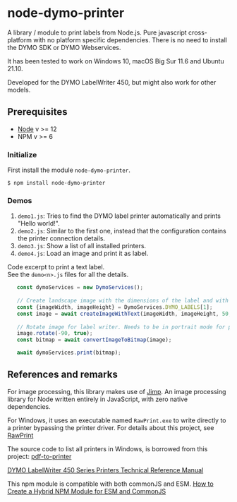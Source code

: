 # node-dymo-printer

A library / module to print labels from Node.js. Pure javascript cross-platform with no platform specific dependencies. There is no need to install
the DYMO SDK or DYMO Webservices.

It has been tested to work on Windows 10, macOS Big Sur 11.6 and Ubuntu 21.10.

Developed for the DYMO LabelWriter 450, but might also work for other models.

## Prerequisites ##

- [Node](https://www.nodejs.org) v >= 12
- NPM v >= 6

### Initialize

First install the module `node-dymo-printer`.

`$ npm install node-dymo-printer`

### Demos

1. `demo1.js`: Tries to find the DYMO label printer automatically and prints "Hello world!".
2. `demo2.js`: Similar to the first one, instead that the configuration contains the printer connection details.
3. `demo3.js`: Show a list of all installed printers.
4. `demo4.js`: Load an image and print it as label.

Code excerpt to print a text label. <br />
See the `demo<n>.js` files for all the details.

```Javascript
   const dymoServices = new DymoServices();
 
   // Create landscape image with the dimensions of the label and with the text "Hello World!".
   const {imageWidth, imageHeight} = DymoServices.DYMO_LABELS[1];
   const image = await createImageWithText(imageWidth, imageHeight, 50, 128, 'Hello World!');
 
   // Rotate image for label writer. Needs to be in portrait mode for printing.
   image.rotate(-90, true);
   const bitmap = await convertImageToBitmap(image);

   await dymoServices.print(bitmap);
```   
   
## References and remarks

For image processing, this library makes use of [Jimp](https://github.com/oliver-moran/jimp). An image processing library for Node written entirely in
JavaScript, with zero native dependencies.

For Windows, it uses an executable named `RawPrint.exe` to write directly to a printer bypassing the printer driver. For details about this project,
see [RawPrint](https://github.com/frogmorecs/RawPrint)

The source code to list all printers in Windows, is borrowed from this project: [pdf-to-printer](https://github.com/artiebits/pdf-to-printer)

[DYMO LabelWriter 450 Series Printers Technical Reference Manual](https://download.dymo.com/dymo/technical-data-sheets/LW%20450%20Series%20Technical%20Reference.pdf)

This npm module is compatible with both commonJS and ESM.
[How to Create a Hybrid NPM Module for ESM and CommonJS](https://www.sensedeep.com/blog/posts/2021/how-to-create-single-source-npm-module.html)
